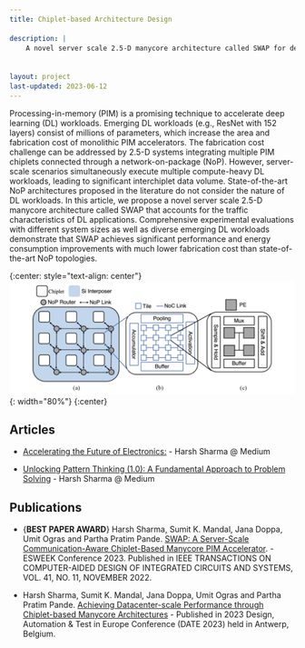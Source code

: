 ```yaml
---
title: Chiplet-based Architecture Design

description: |
    A novel server scale 2.5-D manycore architecture called SWAP for deep learning (DL) applications.


layout: project
last-updated: 2023-06-12
---
```


Processing-in-memory (PIM) is a promising technique to accelerate deep learning (DL) workloads. Emerging DL workloads (e.g., ResNet with 152 layers) consist of millions of parameters, which increase the area and fabrication cost of monolithic PIM accelerators. The fabrication cost challenge can be addressed by 2.5-D systems integrating multiple PIM chiplets connected through a network-on-package (NoP). However, server-scale scenarios simultaneously execute multiple compute-heavy DL workloads, leading to significant interchiplet data volume. State-of-the-art NoP architectures proposed in the literature do not consider the nature of DL workloads. In this article, we propose a novel server scale 2.5-D manycore architecture called SWAP that accounts for the traffic characteristics of DL applications. Comprehensive experimental evaluations with different system sizes as well as diverse emerging DL workloads demonstrate that SWAP achieves significant performance and energy consumption improvements with much lower fabrication cost than state-of-the-art NoP topologies.

{:center: style="text-align: center"}
![image](/img/chiplets/overview.png){: width="80%"}
{:center}

## Articles
* [Accelerating the Future of Electronics:](https://medium.com/@harshari/accelerating-the-future-of-electronics-e23cc42d9d39) - Harsh Sharma @ Medium

* [Unlocking Pattern Thinking (1.0): A Fundamental Approach to Problem Solving](https://medium.com/@harshari/sfcunlocking-pattern-thinking-1-0-a-fundamental-approach-to-problem-solving-c10453ce4031) - Harsh Sharma @ Medium


## Publications

* {**BEST PAPER AWARD**} Harsh Sharma, Sumit K. Mandal, Jana Doppa, Umit Ogras and Partha Pratim Pande. [SWAP: A Server-Scale Communication-Aware Chiplet-Based Manycore PIM Accelerator](https://ieeexplore.ieee.org/stamp/stamp.jsp?arnumber=9852792). - ESWEEK Conference 2023. Published in IEEE TRANSACTIONS ON COMPUTER-AIDED DESIGN OF INTEGRATED CIRCUITS AND SYSTEMS, VOL. 41, NO. 11, NOVEMBER 2022. 

* Harsh Sharma, Sumit K. Mandal, Jana Doppa, Umit Ogras and Partha Pratim Pande. [Achieving Datacenter-scale Performance through Chiplet-based Manycore Architectures](https://ieeexplore.ieee.org/stamp/stamp.jsp?arnumber=10137125) - Published in 2023 Design, Automation & Test in Europe Conference (DATE 2023) held in Antwerp, Belgium. 
